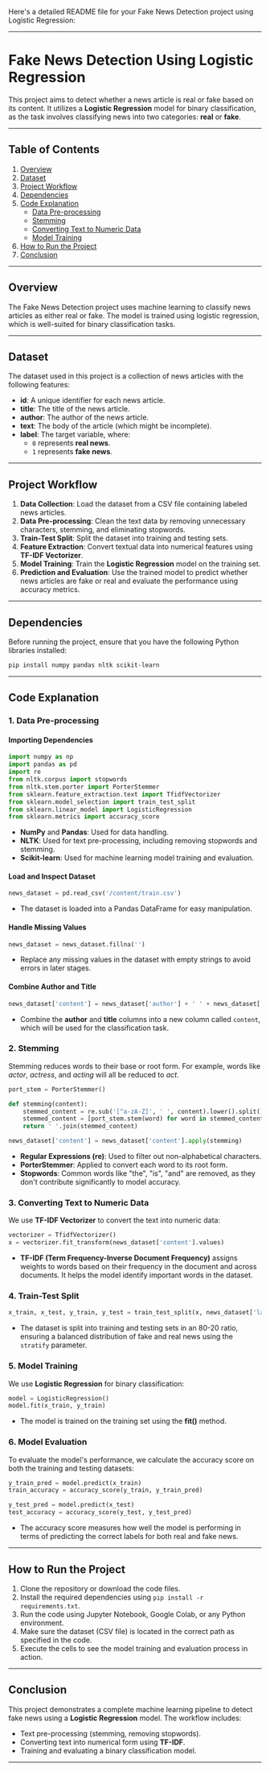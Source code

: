 Here's a detailed README file for your Fake News Detection project using Logistic Regression:

---

# Fake News Detection Using Logistic Regression

This project aims to detect whether a news article is real or fake based on its content. It utilizes a **Logistic Regression** model for binary classification, as the task involves classifying news into two categories: **real** or **fake**.

---

## Table of Contents
1. [Overview](#overview)
2. [Dataset](#dataset)
3. [Project Workflow](#project-workflow)
4. [Dependencies](#dependencies)
5. [Code Explanation](#code-explanation)
    - [Data Pre-processing](#data-pre-processing)
    - [Stemming](#stemming)
    - [Converting Text to Numeric Data](#converting-text-to-numeric-data)
    - [Model Training](#model-training)
6. [How to Run the Project](#how-to-run-the-project)
7. [Conclusion](#conclusion)

---

## Overview
The Fake News Detection project uses machine learning to classify news articles as either real or fake. The model is trained using logistic regression, which is well-suited for binary classification tasks.

---

## Dataset
The dataset used in this project is a collection of news articles with the following features:

- **id**: A unique identifier for each news article.
- **title**: The title of the news article.
- **author**: The author of the news article.
- **text**: The body of the article (which might be incomplete).
- **label**: The target variable, where:
  - `0` represents **real news**.
  - `1` represents **fake news**.

---

## Project Workflow

1. **Data Collection**: Load the dataset from a CSV file containing labeled news articles.
2. **Data Pre-processing**: Clean the text data by removing unnecessary characters, stemming, and eliminating stopwords.
3. **Train-Test Split**: Split the dataset into training and testing sets.
4. **Feature Extraction**: Convert textual data into numerical features using **TF-IDF Vectorizer**.
5. **Model Training**: Train the **Logistic Regression** model on the training set.
6. **Prediction and Evaluation**: Use the trained model to predict whether news articles are fake or real and evaluate the performance using accuracy metrics.

---

## Dependencies

Before running the project, ensure that you have the following Python libraries installed:

```bash
pip install numpy pandas nltk scikit-learn
```

---

## Code Explanation

### 1. Data Pre-processing

#### Importing Dependencies
```python
import numpy as np
import pandas as pd
import re
from nltk.corpus import stopwords
from nltk.stem.porter import PorterStemmer
from sklearn.feature_extraction.text import TfidfVectorizer
from sklearn.model_selection import train_test_split
from sklearn.linear_model import LogisticRegression
from sklearn.metrics import accuracy_score
```

- **NumPy** and **Pandas**: Used for data handling.
- **NLTK**: Used for text pre-processing, including removing stopwords and stemming.
- **Scikit-learn**: Used for machine learning model training and evaluation.

#### Load and Inspect Dataset
```python
news_dataset = pd.read_csv('/content/train.csv')
```

- The dataset is loaded into a Pandas DataFrame for easy manipulation.

#### Handle Missing Values
```python
news_dataset = news_dataset.fillna('')
```

- Replace any missing values in the dataset with empty strings to avoid errors in later stages.

#### Combine Author and Title
```python
news_dataset['content'] = news_dataset['author'] + ' ' + news_dataset['title']
```

- Combine the **author** and **title** columns into a new column called `content`, which will be used for the classification task.

### 2. Stemming

Stemming reduces words to their base or root form. For example, words like *actor*, *actress*, and *acting* will all be reduced to *act*.

```python
port_stem = PorterStemmer()

def stemming(content):
    stemmed_content = re.sub('[^a-zA-Z]', ' ', content).lower().split()
    stemmed_content = [port_stem.stem(word) for word in stemmed_content if not word in stopwords.words('english')]
    return ' '.join(stemmed_content)

news_dataset['content'] = news_dataset['content'].apply(stemming)
```

- **Regular Expressions (re)**: Used to filter out non-alphabetical characters.
- **PorterStemmer**: Applied to convert each word to its root form.
- **Stopwords**: Common words like "the", "is", "and" are removed, as they don't contribute significantly to model accuracy.

### 3. Converting Text to Numeric Data

We use **TF-IDF Vectorizer** to convert the text into numeric data:

```python
vectorizer = TfidfVectorizer()
x = vectorizer.fit_transform(news_dataset['content'].values)
```

- **TF-IDF (Term Frequency-Inverse Document Frequency)** assigns weights to words based on their frequency in the document and across documents. It helps the model identify important words in the dataset.

### 4. Train-Test Split

```python
x_train, x_test, y_train, y_test = train_test_split(x, news_dataset['label'], test_size=0.2, stratify=y, random_state=2)
```

- The dataset is split into training and testing sets in an 80-20 ratio, ensuring a balanced distribution of fake and real news using the `stratify` parameter.

### 5. Model Training

We use **Logistic Regression** for binary classification:

```python
model = LogisticRegression()
model.fit(x_train, y_train)
```

- The model is trained on the training set using the **fit()** method.

### 6. Model Evaluation

To evaluate the model's performance, we calculate the accuracy score on both the training and testing datasets:

```python
y_train_pred = model.predict(x_train)
train_accuracy = accuracy_score(y_train, y_train_pred)

y_test_pred = model.predict(x_test)
test_accuracy = accuracy_score(y_test, y_test_pred)
```

- The accuracy score measures how well the model is performing in terms of predicting the correct labels for both real and fake news.

---

## How to Run the Project

1. Clone the repository or download the code files.
2. Install the required dependencies using `pip install -r requirements.txt`.
3. Run the code using Jupyter Notebook, Google Colab, or any Python environment.
4. Make sure the dataset (CSV file) is located in the correct path as specified in the code.
5. Execute the cells to see the model training and evaluation process in action.

---

## Conclusion

This project demonstrates a complete machine learning pipeline to detect fake news using a **Logistic Regression** model. The workflow includes:
- Text pre-processing (stemming, removing stopwords).
- Converting text into numerical form using **TF-IDF**.
- Training and evaluating a binary classification model.

---

